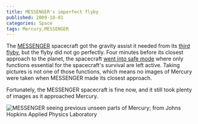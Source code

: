 ```yaml
---
title: MESSENGER's imperfect flyby
published: 2009-10-01
categories: Space
tags: Mercury,MESSENGER
---
```


The <a href="https://messenger.jhuapl.edu/">MESSENGER</a> spacecraft got the gravity
assist it needed from its <a href="/2009/09/messengers-third-flyby/">third flyby</a>, but
the flyby did not go perfectly.  Four minutes before its closest approach to the planet,
the spacecraft <a
href="https://www.planetary.org/articles/0930_messengers_third_gravity_assist">went into
safe mode</a> where only functions essential for the spacecraft's survival are left
active.  Taking pictures is not one of those functions, which means no images of Mercury
were taken when MESSENGER made its closest approach.

<!--more-->

Fortunately, the MESSENGER spacecraft is fine now, and it still took plenty of images as
it approached Mercury.

<!-- Image from defunct link: https://civspace.jhuapl.edu/destinations/missions/messenger -->
![MESSENGER seeing previous unseen parts of Mercury; from Johns Hopkins Applied Physics Laboratory](mercury.jpg)
